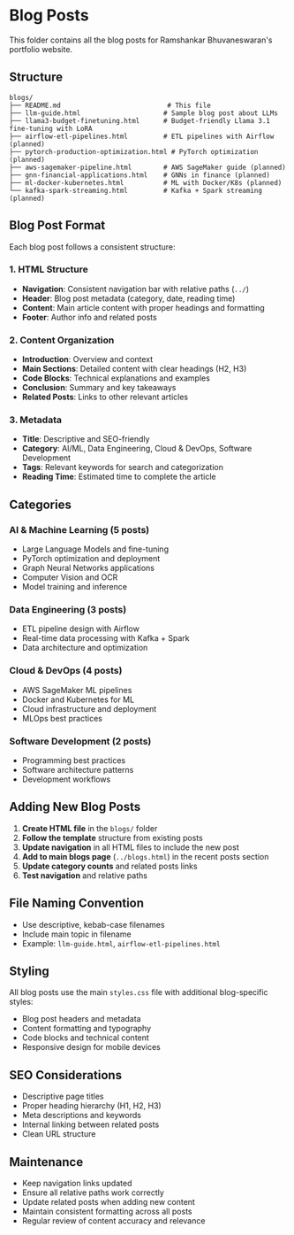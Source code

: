 # Blog Posts

This folder contains all the blog posts for Ramshankar Bhuvaneswaran's portfolio website.

## Structure

```
blogs/
├── README.md                           # This file
├── llm-guide.html                     # Sample blog post about LLMs
├── llama3-budget-finetuning.html      # Budget-friendly Llama 3.1 fine-tuning with LoRA
├── airflow-etl-pipelines.html         # ETL pipelines with Airflow (planned)
├── pytorch-production-optimization.html # PyTorch optimization (planned)
├── aws-sagemaker-pipeline.html        # AWS SageMaker guide (planned)
├── gnn-financial-applications.html    # GNNs in finance (planned)
├── ml-docker-kubernetes.html          # ML with Docker/K8s (planned)
└── kafka-spark-streaming.html         # Kafka + Spark streaming (planned)
```

## Blog Post Format

Each blog post follows a consistent structure:

### 1. HTML Structure
- **Navigation**: Consistent navigation bar with relative paths (`../`)
- **Header**: Blog post metadata (category, date, reading time)
- **Content**: Main article content with proper headings and formatting
- **Footer**: Author info and related posts

### 2. Content Organization
- **Introduction**: Overview and context
- **Main Sections**: Detailed content with clear headings (H2, H3)
- **Code Blocks**: Technical explanations and examples
- **Conclusion**: Summary and key takeaways
- **Related Posts**: Links to other relevant articles

### 3. Metadata
- **Title**: Descriptive and SEO-friendly
- **Category**: AI/ML, Data Engineering, Cloud & DevOps, Software Development
- **Tags**: Relevant keywords for search and categorization
- **Reading Time**: Estimated time to complete the article

## Categories

### AI & Machine Learning (5 posts)
- Large Language Models and fine-tuning
- PyTorch optimization and deployment
- Graph Neural Networks applications
- Computer Vision and OCR
- Model training and inference

### Data Engineering (3 posts)
- ETL pipeline design with Airflow
- Real-time data processing with Kafka + Spark
- Data architecture and optimization

### Cloud & DevOps (4 posts)
- AWS SageMaker ML pipelines
- Docker and Kubernetes for ML
- Cloud infrastructure and deployment
- MLOps best practices

### Software Development (2 posts)
- Programming best practices
- Software architecture patterns
- Development workflows

## Adding New Blog Posts

1. **Create HTML file** in the `blogs/` folder
2. **Follow the template** structure from existing posts
3. **Update navigation** in all HTML files to include the new post
4. **Add to main blogs page** (`../blogs.html`) in the recent posts section
5. **Update category counts** and related posts links
6. **Test navigation** and relative paths

## File Naming Convention

- Use descriptive, kebab-case filenames
- Include main topic in filename
- Example: `llm-guide.html`, `airflow-etl-pipelines.html`

## Styling

All blog posts use the main `styles.css` file with additional blog-specific styles:
- Blog post headers and metadata
- Content formatting and typography
- Code blocks and technical content
- Responsive design for mobile devices

## SEO Considerations

- Descriptive page titles
- Proper heading hierarchy (H1, H2, H3)
- Meta descriptions and keywords
- Internal linking between related posts
- Clean URL structure

## Maintenance

- Keep navigation links updated
- Ensure all relative paths work correctly
- Update related posts when adding new content
- Maintain consistent formatting across all posts
- Regular review of content accuracy and relevance
